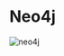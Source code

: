# Neo4j
![neo4j](https://dist.neo4j.com/wp-content/uploads/20170726233003/hello-world-neo4j-inc-company-name-change.png)
